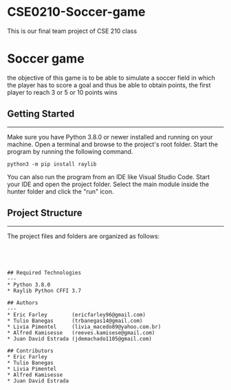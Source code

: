 # CSE0210-Soccer-game
This is our final team project of CSE 210 class

# Soccer game

the objective of this game is to be able to simulate a soccer field in which the player has to score a goal and thus be able to obtain points, the first player to reach 3 or 5 or 10 points wins

## Getting Started
---
Make sure you have Python 3.8.0 or newer installed and running on your machine. Open a terminal and browse to the project's root folder. Start the program by running the following command.
```
python3 -m pip install raylib
```
You can also run the program from an IDE like Visual Studio Code. Start your IDE and open the project folder. Select the main module inside the hunter folder and click the "run" icon.

## Project Structure
---
The project files and folders are organized as follows:
```




## Required Technologies
---
* Python 3.8.0
* Raylib Python CFFI 3.7

## Authors
---
* Eric Farley        (ericfarley96@gmail.com)
* Tulio Banegas      (trbanegas14@gmail.com)
* Livia Pimentel     (livia_macedo89@yahoo.com.br)
* Alfred Kamisesse   (reeves.kamisese@gmail.com)
* Juan David Estrada (jdemachado1105@gmail.com)

## Contributors 
* Eric Farley        
* Tulio Banegas      
* Livia Pimentel     
* Alfred Kamisesse   
* Juan David Estrada 
